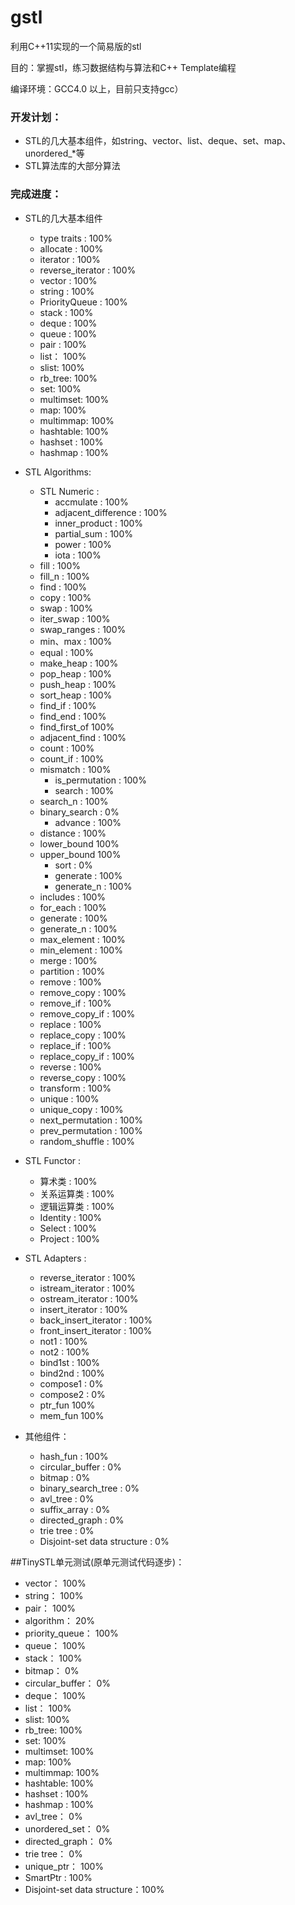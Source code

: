 gstl
=======
利用C++11实现的一个简易版的stl

目的：掌握stl，练习数据结构与算法和C++ Template编程

编译环境：GCC4.0 以上，目前只支持gcc）

### 开发计划：
  * STL的几大基本组件，如string、vector、list、deque、set、map、unordered_\*等
  * STL算法库的大部分算法

### 完成进度：
* STL的几大基本组件
    * type traits :           100%  
    * allocate :              100%
    * iterator :              100%
    * reverse_iterator :      100%
    * vector :                100%
    * string :                100%
    * PriorityQueue :        100%
    * stack :                 100%
    * deque :                 100%
    * queue :                 100%
    * pair :                  100%
    * list：                   100%
    * slist:                  100%
    * rb_tree:                100%
    * set:                    100%
    * multimset:              100%
    * map:                    100%
    * multimmap:              100%
    * hashtable:              100%
    * hashset :               100%
    * hashmap :               100%
* STL Algorithms:  
    * STL Numeric :
        * accmulate :     100%
        * adjacent_difference :       100%
        * inner_product :       100%
        * partial_sum :         100%
        * power :       100%
        * iota :    100%
    * fill :                  100%
    * fill_n :                100%
    * find :                  100%
    * copy :                  100%
    * swap :                  100%
    * iter_swap :             100%
    * swap_ranges :           100%
    * min、max :               100%
    * equal :                 100%
    * make_heap :             100%
    * pop_heap :              100%
    * push_heap :             100%
    * sort_heap :             100%
    * find_if :               100%
    * find_end :              100%
    * find_first_of           100%
    * adjacent_find :         100%
    * count :                 100%
    * count_if :              100%
    * mismatch :              100%
	  * is_permutation :        100%
	  * search :                100%
    * search_n :              100%
    * binary_search :         0%
	  * advance :               100%
    * distance :              100%
    * lower_bound             100%
    * upper_bound             100%
	  * sort :                  0%
	  * generate :              100%
	  * generate_n :            100%
    * includes :              100%
    * for_each :              100%
    * generate :              100%
    * generate_n :            100%
    * max_element :           100%
    * min_element :           100%
    * merge :                 100%
    * partition :             100%
    * remove :                100%
    * remove_copy :           100%
    * remove_if :             100%
    * remove_copy_if :        100%
    * replace :               100%
    * replace_copy :               100%
    * replace_if :            100%
    * replace_copy_if :       100%
    * reverse :               100%
    * reverse_copy :          100%
    * transform :             100%
    * unique :                100%
    * unique_copy :           100%
    * next_permutation :      100%
    * prev_permutation :      100%
    * random_shuffle :        100%




* STL Functor :
    * 算术类 :        100%
    * 关系运算类 :     100%
    * 逻辑运算类 :     100%
    * Identity :     100%
    * Select :       100%
    * Project :      100%

* STL Adapters :
    * reverse_iterator :      100%
    * istream_iterator :       100%
    * ostream_iterator :      100%
    * insert_iterator :       100%
    * back_insert_iterator :  100%
    * front_insert_iterator :   100%
    * not1 :      100%
    * not2 :      100%
    * bind1st :   100%
    * bind2nd :   100%
    * compose1  :   0%
    * compose2 :  0%
    * ptr_fun     100%
    * mem_fun     100%

* 其他组件：
    * hash_fun :                  100%
    * circular_buffer :           0%   
    * bitmap :                    0%
    * binary_search_tree :        0%
    * avl_tree :                  0%
	* suffix_array :                0%
	* directed_graph :              0%
	* trie tree :                   0%
	* Disjoint-set data structure : 0%

##TinySTL单元测试(原单元测试代码逐步)：

  * vector：                       100%
  * string：                       100%
  * pair：                         100%
  * algorithm：                    20%
  * priority_queue：               100%
  * queue：                        100%
  * stack：                        100%
  * bitmap：                       0%
  * circular_buffer：              0%
  * deque：                        100%
  * list：                         100%
  * slist:                          100%
  * rb_tree:                100%
  * set:                    100%
  * multimset:              100%
  * map:                    100%
  * multimmap:              100%
  * hashtable:              100%
  * hashset :               100%
  * hashmap :               100%
  * avl_tree：                     0%
  * unordered_set：                0%
  * directed_graph：               0%
  * trie tree：                    0%
  * unique_ptr：                   100%
  * SmartPtr :                   100%
  * Disjoint-set data structure：100%
